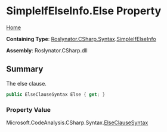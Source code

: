 <a name="_Top"></a>

# SimpleIfElseInfo\.Else Property

[Home](../../../../../README.md#_Top)

**Containing Type**: [Roslynator.CSharp.Syntax](../../README.md#_Top)\.[SimpleIfElseInfo](../README.md#_Top)

**Assembly**: Roslynator\.CSharp\.dll

## Summary

The else clause\.

```csharp
public ElseClauseSyntax Else { get; }
```

### Property Value

Microsoft\.CodeAnalysis\.CSharp\.Syntax\.[ElseClauseSyntax](https://docs.microsoft.com/en-us/dotnet/api/microsoft.codeanalysis.csharp.syntax.elseclausesyntax)

